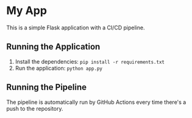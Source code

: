 # My App

This is a simple Flask application with a CI/CD pipeline.

## Running the Application

1. Install the dependencies: `pip install -r requirements.txt`
2. Run the application: `python app.py`

## Running the Pipeline

The pipeline is automatically run by GitHub Actions every time there's a push to the repository.
